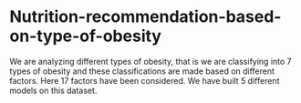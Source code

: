 # Nutrition-recommendation-based-on-type-of-obesity
We are analyzing different types of obesity, that is we are classifying into 7 types of obesity and these classifications are made based on different factors. Here 17 factors have been considered. We have built 5 different models on this dataset.
